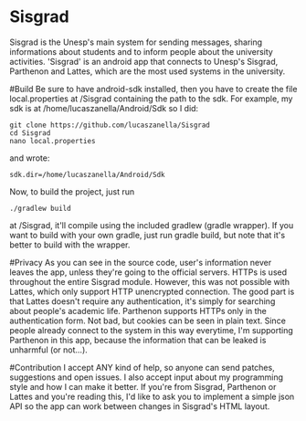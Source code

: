 # Sisgrad
Sisgrad is the Unesp's main system for sending messages, sharing informations about students and to inform people about the university activities.
'Sisgrad' is an android app that connects to Unesp's Sisgrad, Parthenon and Lattes, which are the most used systems in the university. 

#Build
Be sure to have android-sdk installed, then you have to create the file local.properties at /Sisgrad containing the path to the sdk. For example, my sdk is at /home/lucaszanella/Android/Sdk so I did:
```
git clone https://github.com/lucaszanella/Sisgrad
cd Sisgrad
nano local.properties
```
and wrote: 
```
sdk.dir=/home/lucaszanella/Android/Sdk
```
Now, to build the project, just run
```
./gradlew build
```
at /Sisgrad, it'll compile using the included gradlew (gradle wrapper). If you want to build with your own gradle, just run gradle build, but note that it's better to build with the wrapper.

#Privacy
As you can see in the source code, user's information never leaves the app, unless they're going to the official servers. HTTPs is used throughout the entire Sisgrad module. However, this was not possible with Lattes, which only support HTTP unencrypted connection. The good part is that Lattes doesn't require any authentication, it's simply for searching about people's academic life. Parthenon supports HTTPs only in the authentication form. Not bad, but cookies can be seen in plain text. Since people already connect to the system in this way everytime, I'm supporting Parthenon in this app, because the information that can be leaked is unharmful (or not...).

#Contribution
I accept ANY kind of help, so anyone can send patches, suggestions and open issues. I also accept input about my programming style and how I can make it better. If you're from Sisgrad, Parthenon or Lattes and you're reading this, I'd like to ask you to implement a simple json API so the app can work between changes in Sisgrad's HTML layout.

